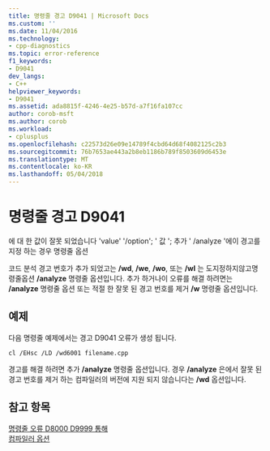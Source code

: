 ```yaml
---
title: 명령줄 경고 D9041 | Microsoft Docs
ms.custom: ''
ms.date: 11/04/2016
ms.technology:
- cpp-diagnostics
ms.topic: error-reference
f1_keywords:
- D9041
dev_langs:
- C++
helpviewer_keywords:
- D9041
ms.assetid: ada8815f-4246-4e25-b57d-a7f16fa107cc
author: corob-msft
ms.author: corob
ms.workload:
- cplusplus
ms.openlocfilehash: c22573d26e09e14789f4cbd64d68f4082125c2b3
ms.sourcegitcommit: 76b7653ae443a2b8eb1186b789f8503609d6453e
ms.translationtype: MT
ms.contentlocale: ko-KR
ms.lasthandoff: 05/04/2018
---
```

# <a name="command-line-warning-d9041"></a>명령줄 경고 D9041
에 대 한 값이 잘못 되었습니다 'value' '/option'; ' 값 '; 추가 ' /analyze '에이 경고를 지정 하는 경우 명령줄 옵션  
  
 코드 분석 경고 번호가 추가 되었고는 **/wd**, **/we**, **/wo**, 또는 **/wl** 는 도지정하지않고명령줄옵션 **/analyze** 명령줄 옵션입니다. 추가 하거나이 오류를 해결 하려면는 **/analyze** 명령줄 옵션 또는 적절 한 잘못 된 경고 번호를 제거 **/w** 명령줄 옵션입니다.  
  
## <a name="example"></a>예제  
 다음 명령줄 예제에서는 경고 D9041 오류가 생성 됩니다.  
  
```  
cl /EHsc /LD /wd6001 filename.cpp  
```  
  
 경고를 해결 하려면 추가 **/analyze** 명령줄 옵션입니다. 경우 **/analyze** 은에서 잘못 된 경고 번호를 제거 하는 컴파일러의 버전에 지원 되지 않습니다는 **/wd** 옵션입니다.  
  
## <a name="see-also"></a>참고 항목  
 [명령줄 오류 D8000 D9999 통해](../../error-messages/tool-errors/command-line-errors-d8000-through-d9999.md)   
 [컴파일러 옵션](../../build/reference/compiler-options.md)